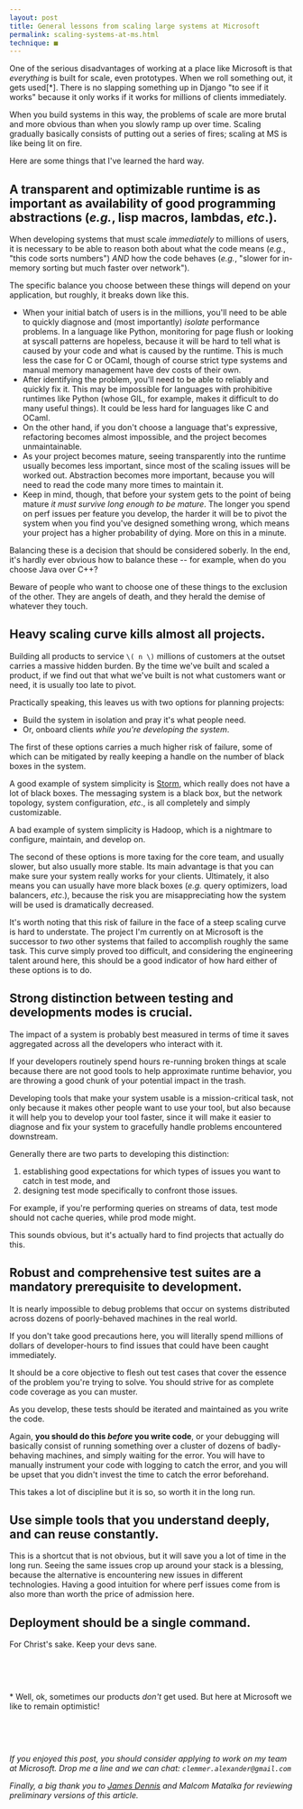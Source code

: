```yaml
---
layout: post
title: General lessons from scaling large systems at Microsoft
permalink: scaling-systems-at-ms.html
technique: ■
---
```


One of the serious disadvantages of working at a place like Microsoft is that *everything* is built for scale, even prototypes. When we roll something out, it gets used[*]. There is no slapping something up in Django "to see if it works" because it only works if it works for millions of clients immediately.

When you build systems in this way, the problems of scale are more brutal and more obvious than when you slowly ramp up over time. Scaling gradually basically consists of putting out a series of fires; scaling at MS is like being lit on fire.

Here are some things that I've learned the hard way.


## A transparent and optimizable runtime is as important as availability of good programming abstractions (*e.g.*, lisp macros, lambdas, *etc*.).

When developing systems that must scale *immediately* to millions of users, it is necessary to be able to reason both about what the code means (*e.g.*, "this code sorts numbers") *AND* how the code behaves (*e.g.*, "slower for in-memory sorting but much faster over network").

The specific balance you choose between these things will depend on your application, but roughly, it breaks down like this.

* When your initial batch of users is in the millions, you'll need to be able to quickly diagnose and (most importantly) *isolate* performance problems. In a language like Python, monitoring for page flush or looking at syscall patterns are hopeless, because it will be hard to tell what is caused by your code and what is caused by the runtime. This is much less the case for C or OCaml, though of course strict type systems and manual memory management have dev costs of their own.
* After identifying the problem, you'll need to be able to reliably and quickly fix it. This may be impossible for languages with prohibitive runtimes like Python (whose GIL, for example, makes it difficult to do many useful things). It could be less hard for languages like C and OCaml.
* On the other hand, if you don't choose a language that's expressive, refactoring becomes almost impossible, and the project becomes unmaintainable.
* As your project becomes mature, seeing transparently into the runtime usually becomes less important, since most of the scaling issues will be worked out. Abstraction becomes more important, because you will need to read the code many more times to maintain it.
* Keep in mind, though, that before your system gets to the point of being mature *it must survive long enough to be mature*. The longer you spend on perf issues per feature you develop, the harder it will be to pivot the system when you find you've designed something wrong, which means your project has a higher probability of dying. More on this in a minute.

Balancing these is a decision that should be considered soberly. In the end, it's hardly ever obvious how to balance these -- for example, when do you choose Java over C++?

Beware of people who want to choose one of these things to the exclusion of the other. They are angels of death, and they herald the demise of whatever they touch.


## Heavy scaling curve kills almost all projects.

Building all products to service `\( n \)` millions of customers at the outset carries a massive hidden burden. By the time we've built and scaled a product, if we find out that what we've built is not what customers want or need, it is usually too late to pivot.

Practically speaking, this leaves us with two options for planning projects:

* Build the system in isolation and pray it's what people need.
* Or, onboard clients *while you're developing the system*.

The first of these options carries a much higher risk of failure, some of which can be mitigated by really keeping a handle on the number of black boxes in the system.

A good example of system simplicity is [Storm](https://github.com/nathanmarz/storm), which really does not have a lot of black boxes. The messaging system is a black box, but the network topology, system configuration, *etc*., is all completely and simply customizable.

A bad example of system simplicity is Hadoop, which is a nightmare to configure, maintain, and develop on.

The second of these options is more taxing for the core team, and usually slower, but also usually more stable. Its main advantage is that you can make sure your system really works for your clients. Ultimately, it also means you can usually have more black boxes (*e.g.* query optimizers, load balancers, *etc*.), because the risk you are misappreciating how the system will be used is dramatically decreased.

It's worth noting that this risk of failure in the face of a steep scaling curve is hard to understate. The project I'm currently on at Microsoft is the successor to *two* other systems that failed to accomplish roughly the same task. This curve simply proved too difficult, and considering the engineering talent around here, this should be a good indicator of how hard either of these options is to do.


## Strong distinction between testing and developments modes is crucial.

The impact of a system is probably best measured in terms of time it saves aggregated across all the developers who interact with it.

If your developers routinely spend hours re-running broken things at scale because there are not good tools to help approximate runtime behavior, you are throwing a good chunk of your potential impact in the trash.

Developing tools that make your system usable is a mission-critical task, not only because it makes other people want to use your tool, but also because it will help you to develop your tool faster, since it will make it easier to diagnose and fix your system to gracefully handle problems encountered downstream.

Generally there are two parts to developing this distinction:

1. establishing good expectations for which types of issues you want to catch in test mode, and 
2. designing test mode specifically to confront those issues.

For example, if you're performing queries on streams of data, test mode should not cache queries, while prod mode might.

This sounds obvious, but it's actually hard to find projects that actually do this.


## Robust and comprehensive test suites are a mandatory prerequisite to development.

It is nearly impossible to debug problems that occur on systems distributed across dozens of poorly-behaved machines in the real world.

If you don't take good precautions here, you will literally spend millions of dollars of developer-hours to find issues that could have been caught immediately.

It should be a core objective to flesh out test cases that cover the essence of the problem you're trying to solve. You should strive for as complete code coverage as you can muster.

As you develop, these tests should be iterated and maintained as you write the code.

Again, **you should do this *before* you write code**, or your debugging will basically consist of running something over a cluster of dozens of badly-behaving machines, and simply waiting for the error. You will have to manually instrument your code with logging to catch the error, and you will be upset that you didn't invest the time to catch the error beforehand.

This takes a lot of discipline but it is so, so worth it in the long run.


## Use simple tools that you understand deeply, and can reuse constantly.

This is a shortcut that is not obvious, but it will save you a lot of time in the long run. Seeing the same issues crop up around your stack is a blessing, because the alternative is encountering new issues in different technologies. Having a good intuition for where perf issues come from is also more than worth the price of admission here.


## Deployment should be a single command.

For Christ's sake. Keep your devs sane.


<p></p><br/>
<p></p><br/>


\* Well, ok, sometimes our products *don't* get used. But here at Microsoft we like to remain optimistic!

<p></p><br/>
<p></p><br/>

*If you enjoyed this post, you should consider applying to work on my team at Microsoft. Drop me a line and we can chat: `clemmer.alexander@gmail.com`*

*Finally, a big thank you to [James Dennis](http://j2labs.io/) and Malcom Matalka for reviewing preliminary versions of this article.*


<p></p><br/>
<p></p><br/>































